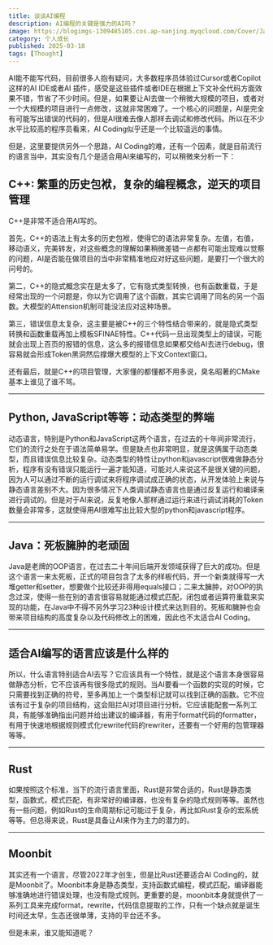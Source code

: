 ```yaml
---
title: 谈谈AI编程
description: AI编程的关键是强力的AI吗？
image: https://blogimgs-1309485105.cos.ap-nanjing.myqcloud.com/Cover/Javascript/9.jpg
category: 个人成长
published: 2025-03-18
tags: [Thought]
---
```


AI能不能写代码，目前很多人抱有疑问，大多数程序员体验过Cursor或者Copilot这样的AI IDE或者AI 插件，感受是这些插件或者IDE在根据上下文补全代码方面效果不错，节省了不少时间。但是，如果要让AI去做一个稍微大规模的项目，或者对一个大规模的项目进行一点修改，这就非常困难了。一个核心的问题是，AI是完全有可能写出错误的代码的，但是AI很难去像人那样去调试和修改代码。所以在不少水平比较高的程序员看来，AI Coding似乎还是一个比较遥远的事情。

但是，这里要提供另外一个思路，AI Coding的难，还有一个因素，就是目前流行的语言当中，其实没有几个是适合用AI来编写的，可以稍微来分析一下：

## C++: 繁重的历史包袱，复杂的编程概念，逆天的项目管理

C++是非常不适合用AI写的。

首先，C++的语法上有太多的历史包袱，使得它的语法非常复杂。左值，右值，移动语义，完美转发，对这些概念的理解如果稍微差错一点都有可能出现难以觉察的问题，AI是否能在做项目的当中非常精准地应对好这些问题，是要打一个很大的问号的。

第二，C++的隐式概念实在是太多了，它有隐式类型转换，也有函数重载，于是经常出现的一个问题是，你以为它调用了这个函数，其实它调用了同名的另一个函数。大模型的Attension机制可能没法应对这种场景。

第三，错误信息太复杂，这主要是被C++的三个特性结合带来的，就是隐式类型转换和函数重载再加上模板SFINAE特性。C++代码一旦出现类型上的错误，可能就会出现上百页的报错的信息，这么多的报错信息如果都交给AI去进行debug，很容易就会形成Token黑洞然后撑爆大模型的上下文Context窗口。

还有最后，就是C++的项目管理，大家懂的都懂都不用多说，臭名昭著的CMake基本上谁见了谁不骂。

-------------

## Python, JavaScript等等：动态类型的弊端

动态语言，特别是Python和JavaScript这两个语言，在过去的十年间非常流行，它们的流行之处在于语法简单易学。但是缺点也非常明显，就是这俩属于动态类型，而且错误信息比较复杂。动态类型的特性让python和javascript很难做静态分析，程序有没有错误只能运行一遍才能知道，可能对人来说这不是很关键的问题，因为人可以通过不断的运行调试来将程序调试成正确的状态，从开发体验上来说与静态语言差别不大。因为很多情况下人类调试静态语言也是通过反复运行和编译来进行调试的。但是对于AI来说，反复地像人那样通过运行来进行调试消耗的Token数量会非常多，这就使得用AI很难写出比较大型的python和javascript程序。

-------------

## Java：死板臃肿的老顽固

Java是老牌的OOP语言，在过去二十年间后端开发领域获得了巨大的成功。但是这个语言一来太死板，正式的项目包含了太多的样板代码，开一个新类就得写一大堆getter和setter，想要做个比较还非得用equals接口；二来太臃肿，对OOP的执念过深，使得一些在别的语言很容易就能通过模式匹配，闭包或者运算符重载来实现的功能，在Java中不得不另外学习23种设计模式来达到目的。死板和臃肿也会带来项目结构的高度复杂以及代码修改上的困难，因此也不太适合AI Coding。

-------------

## 适合AI编写的语言应该是什么样的

所以，什么语言特别适合AI去写？它应该具有一个特性，就是这个语言本身很容易做静态分析，它不应该再有很多隐式的规则。当AI要看一个函数的实现的时候，它只需要找到正确的符号，至多再加上一个类型标记就可以找到正确的函数。它不应该有过于复杂的项目结构，这会阻拦AI对项目进行分析。它应该能配套一系列工具，有能够准确指出问题并给出建议的编译器，有用于format代码的formatter，有用于快速地根据规则模式化rewrite代码的rewriter，还要有一个好用的包管理器等等。

-------------

## Rust

如果按照这个标准，当下的流行语言里面，Rust是非常合适的，Rust是静态类型，函数式，模式匹配，有非常好的编译器，也没有复杂的隐式规则等等。虽然也有一些问题，例如Rust的生命周期标记可能过于复杂，再比如Rust复杂的宏系统等等。但总得来说，Rust是具备让AI来作为主力的潜力的。

-------------

## Moonbit

其实还有一个语言，尽管2022年才创生，但是比Rust还要适合AI Coding的，就是Moonbit了。Moonbit本身是静态类型，支持函数式编程，模式匹配，编译器能够准确地进行错误处理，也没有隐式规则。更重要的是，moonbit本身就提供了一系列工具来完成format，rewrite，代码信息提取的工作，只有一个缺点就是诞生时间还太早，生态还很单薄，支持的平台还不多。

但是未来，谁又能知道呢？